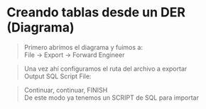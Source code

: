 # Creando tablas desde un DER (Diagrama)

> Primero abrimos el diagrama y fuimos a:   
> File ->  Export  -> Forward Engineer    

> Una vez ahí configuramos el ruta del archivo a exportar   
> Output SQL Script File:

> Continuar, continuar, FINISH  
> De este modo ya tenemos un SCRIPT de SQL para importar

